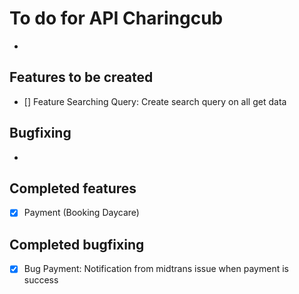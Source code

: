 # To do for API Charingcub

-

## Features to be created

-   [] Feature Searching Query: Create search query on all get data

## Bugfixing

-

## Completed features

-   [x] Payment (Booking Daycare)

## Completed bugfixing

-   [x] Bug Payment: Notification from midtrans issue when payment is success

